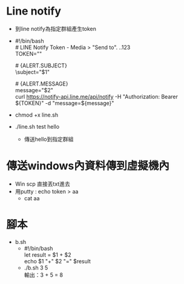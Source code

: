 # Line notify
* 到line notify為指定群組產生token
* #!/bin/bash    
  \# LINE Notify Token - Media > "Send to". ..123    
  TOKEN=""    
    
  \# {ALERT.SUBJECT}    
  \subject="$1"    

  \# {ALERT.MESSAGE}    
  message="$2"    
  curl https://notify-api.line.me/api/notify -H "Authorization: Bearer ${TOKEN}" -d "message=${message}"
* chmod +x line.sh
* ./line.sh test hello
  * 傳送hello到指定群組


# 傳送windows內資料傳到虛擬機內
* Win scp 直接丟txt進去
* 用putty : echo token > aa
    * cat aa

# 腳本
* b.sh
  * #!/bin/bash    
    let result = $1 + $2    
    echo $1 "+" $2 "=" $result    
  * ./b.sh 3 5    
    輸出：3 + 5 = 8
